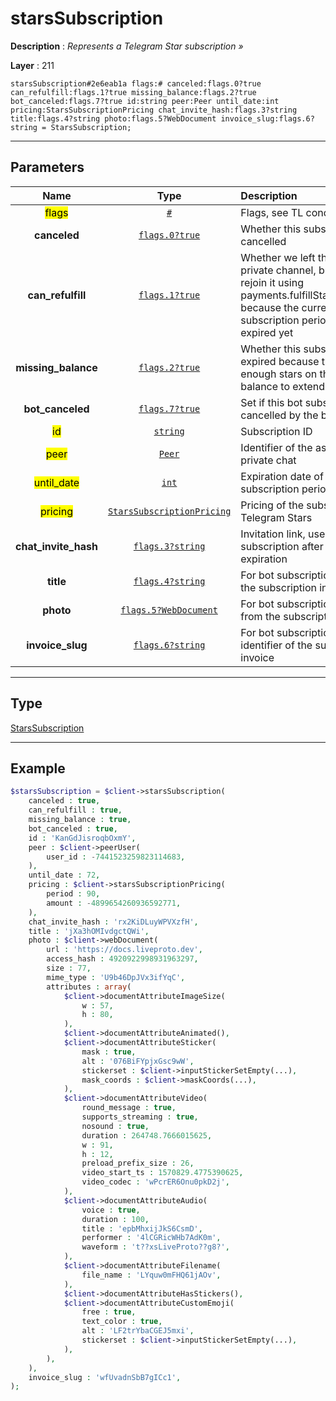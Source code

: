 # starsSubscription

**Description** : *Represents a Telegram Star subscription &raquo;*

**Layer** : 211

```tl
starsSubscription#2e6eab1a flags:# canceled:flags.0?true can_refulfill:flags.1?true missing_balance:flags.2?true bot_canceled:flags.7?true id:string peer:Peer until_date:int pricing:StarsSubscriptionPricing chat_invite_hash:flags.3?string title:flags.4?string photo:flags.5?WebDocument invoice_slug:flags.6?string = StarsSubscription;
```

---

## Parameters

| Name | Type | Description |
| :---: | :---: | :--- |
| <mark>flags</mark> | [`#`](type/#) | Flags, see TL conditional fields |
| **canceled** | [`flags.0?true`](type/true) | Whether this subscription was cancelled |
| **can_refulfill** | [`flags.1?true`](type/true) | Whether we left the associated private channel, but we can still rejoin it using payments.fulfillStarsSubscription because the current subscription period hasn't expired yet |
| **missing_balance** | [`flags.2?true`](type/true) | Whether this subscription has expired because there are not enough stars on the user's balance to extend it |
| **bot_canceled** | [`flags.7?true`](type/true) | Set if this bot subscription was cancelled by the bot |
| <mark>id</mark> | [`string`](type/string) | Subscription ID |
| <mark>peer</mark> | [`Peer`](type/Peer) | Identifier of the associated private chat |
| <mark>until_date</mark> | [`int`](type/int) | Expiration date of the current subscription period |
| <mark>pricing</mark> | [`StarsSubscriptionPricing`](type/StarsSubscriptionPricing) | Pricing of the subscription in Telegram Stars |
| **chat_invite_hash** | [`flags.3?string`](type/string) | Invitation link, used to renew the subscription after cancellation or expiration |
| **title** | [`flags.4?string`](type/string) | For bot subscriptions, the title of the subscription invoice |
| **photo** | [`flags.5?WebDocument`](type/WebDocument) | For bot subscriptions, the photo from the subscription invoice |
| **invoice_slug** | [`flags.6?string`](type/string) | For bot subscriptions, the identifier of the subscription invoice |

---

## Type

[StarsSubscription](type/StarsSubscription)

---

## Example

```php
$starsSubscription = $client->starsSubscription(
	canceled : true,
	can_refulfill : true,
	missing_balance : true,
	bot_canceled : true,
	id : 'KanGdJisroqbOxmY',
	peer : $client->peerUser(
		user_id : -7441523259823114683,
	),
	until_date : 72,
	pricing : $client->starsSubscriptionPricing(
		period : 90,
		amount : -4899654260936592771,
	),
	chat_invite_hash : 'rx2KiDLuyWPVXzfH',
	title : 'jXa3hOMIvdgctQWi',
	photo : $client->webDocument(
		url : 'https://docs.liveproto.dev',
		access_hash : 4920922998931963297,
		size : 77,
		mime_type : 'U9b46DpJVx3ifYqC',
		attributes : array(
			$client->documentAttributeImageSize(
				w : 57,
				h : 80,
			),
			$client->documentAttributeAnimated(),
			$client->documentAttributeSticker(
				mask : true,
				alt : '076BiFYpjxGsc9wW',
				stickerset : $client->inputStickerSetEmpty(...),
				mask_coords : $client->maskCoords(...),
			),
			$client->documentAttributeVideo(
				round_message : true,
				supports_streaming : true,
				nosound : true,
				duration : 264748.7666015625,
				w : 91,
				h : 12,
				preload_prefix_size : 26,
				video_start_ts : 1570829.4775390625,
				video_codec : 'wPcrER6Onu0pkD2j',
			),
			$client->documentAttributeAudio(
				voice : true,
				duration : 100,
				title : 'epbMhxijJkS6CsmD',
				performer : '4lCGRicWHb7AdK0m',
				waveform : 't??xsLiveProto??g8?',
			),
			$client->documentAttributeFilename(
				file_name : 'LYquw0mFHQ61jAOv',
			),
			$client->documentAttributeHasStickers(),
			$client->documentAttributeCustomEmoji(
				free : true,
				text_color : true,
				alt : 'LF2trYbaCGEJ5mxi',
				stickerset : $client->inputStickerSetEmpty(...),
			),
		),
	),
	invoice_slug : 'wfUvadnSbB7gICc1',
);
```